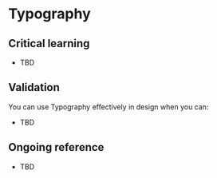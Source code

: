 Typography
=====

Critical learning
-----------------

* TBD

Validation
----------

You can use Typography effectively in design when you can:

* TBD

Ongoing reference
-----------------

* TBD



